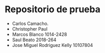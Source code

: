 # Repositorio de prueba

- Carlos Camacho.
- Christopher Paul
- Marcos Blanco 1014-2428
- Saul Beato 2018-264
- Jose Miguel Rodriguez Kelly 10107804